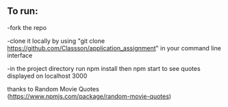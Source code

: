 
## To run:

-fork the repo

-clone it locally by using "git clone https://github.com/Classson/application_assignment" in your command line interface

-in the project directory run npm install then npm start to see quotes displayed on localhost 3000

thanks to Random Movie Quotes (https://www.npmjs.com/package/random-movie-quotes)

